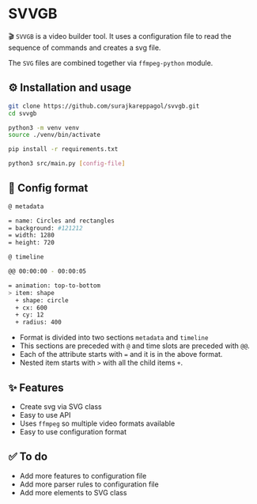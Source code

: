 # SVVGB

🎬 `SVVGB` is a video builder tool. It uses a configuration file to read the sequence of commands and creates a svg file.

The `SVG` files are combined together via `ffmpeg-python` module.

## ⚙️ Installation and usage

```bash
git clone https://github.com/surajkareppagol/svvgb.git
cd svvgb
```

```bash
python3 -m venv venv
source ./venv/bin/activate
```

```bash
pip install -r requirements.txt
```

```bash
python3 src/main.py [config-file]
```

## 👷 Config format

```bash
@ metadata

= name: Circles and rectangles
= background: #121212
= width: 1280
= height: 720

@ timeline

@@ 00:00:00 - 00:00:05

= animation: top-to-bottom
> item: shape
  + shape: circle
  + cx: 600
  + cy: 12
  + radius: 400
```

- Format is divided into two sections `metadata` and `timeline`
- This sections are preceded with `@` and time slots are preceded with `@@`.
- Each of the attribute starts with `=` and it is in the above format.
- Nested item starts with `>` with all the child items `+`.

## ✨ Features

- Create svg via SVG class
- Easy to use API
- Uses `ffmpeg` so multiple video formats available
- Easy to use configuration format

## ✅ To do

- Add more features to configuration file
- Add more parser rules to configuration file
- Add more elements to SVG class
